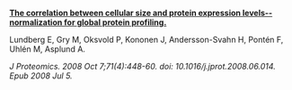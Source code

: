 [**The correlation between cellular size and protein expression levels--normalization for global protein profiling.**](https://www.ncbi.nlm.nih.gov/pubmed/18656560)

Lundberg E, Gry M, Oksvold P, Kononen J, Andersson-Svahn H, Pontén F, Uhlén M, Asplund A.

*J Proteomics. 2008 Oct 7;71(4):448-60. doi: 10.1016/j.jprot.2008.06.014. Epub 2008 Jul 5.*
